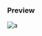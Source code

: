 ### Preview
![a](https://github.com/Eazvy/UILibs/blob/main/Librarys/Coastified/Screenshot%202022-07-12%20214243.png?raw=true)
